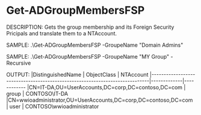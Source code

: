 # Get-ADGroupMembersFSP

DESCRIPTION:
    Gets the group membership and its Foreign Security Pricipals and translate them to a NTAccount.
    
SAMPLE:
    .\Get-ADGroupMembersFSP -GroupeName "Domain Admins"

SAMPLE:
    .\Get-ADGroupMembersFSP -GroupeName "MY Group" -Recursive
    
OUTPUT:
|DistinguishedName                                              | ObjectClass | NTAccount
|-----------------------------------------------------------------------------|-------------|------------
|CN=IT-DA,OU=UserAccounts,DC=corp,DC=contoso,DC=com             | group       | CONTOSO\IT-DA
|CN=wwioadministrator,OU=UserAccounts,DC=corp,DC=contoso,DC=com | user        | CONTOSO\wwioadministrator
